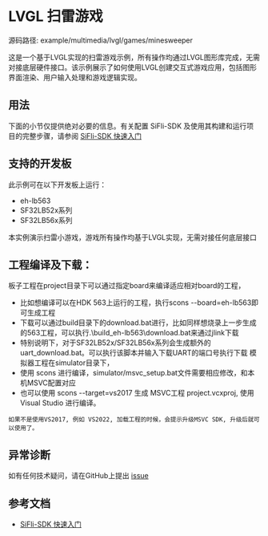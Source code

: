 # LVGL 扫雷游戏

源码路径: example/multimedia/lvgl/games/minesweeper

这是一个基于LVGL实现的扫雷游戏示例，所有操作均通过LVGL图形库完成，无需对接底层硬件接口。该示例展示了如何使用LVGL创建交互式游戏应用，包括图形界面渲染、用户输入处理和游戏逻辑实现。
## 用法

下面的小节仅提供绝对必要的信息。有关配置 SiFli-SDK 及使用其构建和运行项目的完整步骤，请参阅 [SiFli-SDK 快速入门](https://docs.sifli.com/projects/sdk/latest/sf32lb52x/quickstart/index.html)

## 支持的开发板

此示例可在以下开发板上运行：
- eh-lb563
- SF32LB52x系列
- SF32LB56x系列

本实例演示扫雷小游戏，游戏所有操作均基于LVGL实现，无需对接任何底层接口

## 工程编译及下载：
板子工程在project目录下可以通过指定board来编译适应相对board的工程，
- 比如想编译可以在HDK 563上运行的工程，执行scons --board=eh-lb563即可生成工程
- 下载可以通过build目录下的download.bat进行，比如同样想烧录上一步生成的563工程，可以执行.\build_eh-lb563\download.bat来通过jlink下载
- 特别说明下，对于SF32LB52x/SF32LB56x系列会生成额外的uart_download.bat。可以执行该脚本并输入下载UART的端口号执行下载
模拟器工程在simulator目录下，
- 使用 scons 进行编译，simulator/msvc_setup.bat文件需要相应修改，和本机MSVC配置对应
- 也可以使用 scons --target=vs2017 生成 MSVC工程 project.vcxproj, 使用Visual Studio 进行编译。

```{note}
如果不是使用VS2017, 例如 VS2022, 加载工程的时候，会提示升级MSVC SDK, 升级后就可以使用了。
```

## 异常诊断

如有任何技术疑问，请在GitHub上提出 [issue](https://github.com/OpenSiFli/SiFli-SDK/issues)

## 参考文档
- [SiFli-SDK 快速入门](https://docs.sifli.com/projects/sdk/latest/sf32lb52x/quickstart/index.html)
            
      
